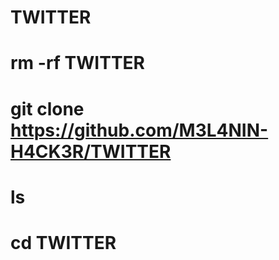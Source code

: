 # TWITTER

# rm -rf TWITTER

# git clone https://github.com/M3L4NIN-H4CK3R/TWITTER 

# ls

# cd TWITTER
